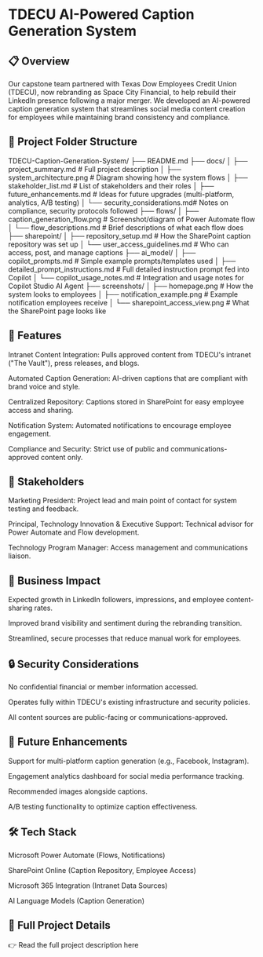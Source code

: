 # TDECU AI-Powered Caption Generation System

## 📋 Overview

Our capstone team partnered with Texas Dow Employees Credit Union (TDECU), now rebranding as Space City Financial, to help rebuild their LinkedIn presence following a major merger.
We developed an AI-powered caption generation system that streamlines social media content creation for employees while maintaining brand consistency and compliance.

## 📁 Project Folder Structure

TDECU-Caption-Generation-System/
├── README.md
├── docs/
│   ├── project_summary.md        # Full project description 
│   ├── system_architecture.png   # Diagram showing how the system flows 
│   ├── stakeholder_list.md       # List of stakeholders and their roles
│   ├── future_enhancements.md    # Ideas for future upgrades (multi-platform, analytics, A/B testing)
│   └── security_considerations.md# Notes on compliance, security protocols followed
├── flows/
│   ├── caption_generation_flow.png    # Screenshot/diagram of Power Automate flow
│   └── flow_descriptions.md           # Brief descriptions of what each flow does
├── sharepoint/
│   ├── repository_setup.md        # How the SharePoint caption repository was set up
│   └── user_access_guidelines.md  # Who can access, post, and manage captions
├── ai_model/
│   ├── copilot_prompts.md             # Simple example prompts/templates used
│   ├── detailed_prompt_instructions.md # Full detailed instruction prompt fed into Copilot
│   └── copilot_usage_notes.md         # Integration and usage notes for Copilot Studio AI Agent
├── screenshots/
│   ├── homepage.png                # How the system looks to employees
│   ├── notification_example.png    # Example notification employees receive
│   └── sharepoint_access_view.png  # What the SharePoint page looks like


## 🚀 Features

Intranet Content Integration: Pulls approved content from TDECU's intranet ("The Vault"), press releases, and blogs.

Automated Caption Generation: AI-driven captions that are compliant with brand voice and style.

Centralized Repository: Captions stored in SharePoint for easy employee access and sharing.

Notification System: Automated notifications to encourage employee engagement.

Compliance and Security: Strict use of public and communications-approved content only.

## 🏢 Stakeholders

Marketing President: Project lead and main point of contact for system testing and feedback.

Principal, Technology Innovation & Executive Support: Technical advisor for Power Automate and Flow development.

Technology Program Manager: Access management and communications liaison.

## 🎯 Business Impact

Expected growth in LinkedIn followers, impressions, and employee content-sharing rates.

Improved brand visibility and sentiment during the rebranding transition.

Streamlined, secure processes that reduce manual work for employees.

## 🔒 Security Considerations

No confidential financial or member information accessed.

Operates fully within TDECU's existing infrastructure and security policies.

All content sources are public-facing or communications-approved.

## 🔮 Future Enhancements

Support for multi-platform caption generation (e.g., Facebook, Instagram).

Engagement analytics dashboard for social media performance tracking.

Recommended images alongside captions.

A/B testing functionality to optimize caption effectiveness.

## 🛠 Tech Stack

Microsoft Power Automate (Flows, Notifications)

SharePoint Online (Caption Repository, Employee Access)

Microsoft 365 Integration (Intranet Data Sources)

AI Language Models (Caption Generation)


## 📄 Full Project Details

👉 Read the full project description here

